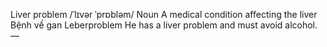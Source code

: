 Liver problem	/ˈlɪvər ˈprɒbləm/	Noun	A medical condition affecting the liver	Bệnh về gan	Leberproblem	He has a liver problem and must avoid alcohol.	—